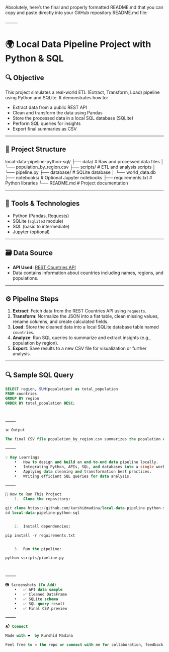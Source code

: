 Absolutely, here’s the final and properly formatted README.md that you can copy and paste directly into your GitHub repository README.md file:

⸻



# 🌍 Local Data Pipeline Project with Python & SQL

## 🔍 Objective

This project simulates a real-world ETL (Extract, Transform, Load) pipeline using Python and SQLite. It demonstrates how to:

- Extract data from a public REST API
- Clean and transform the data using Pandas
- Store the processed data in a local SQL database (SQLite)
- Perform SQL queries for insights
- Export final summaries as CSV

---

## 📁 Project Structure

local-data-pipeline-python-sql/
├── data/                # Raw and processed data files
│   └── population_by_region.csv
├── scripts/             # ETL and analysis scripts
│   └── pipeline.py
├── database/            # SQLite database
│   └── world_data.db
├── notebooks/           # Optional Jupyter notebooks
├── requirements.txt     # Python libraries
└── README.md            # Project documentation

---

## 🧰 Tools & Technologies

- Python (Pandas, Requests)
- SQLite (`sqlite3` module)
- SQL (basic to intermediate)
- Jupyter (optional)

---

## 🗃️ Data Source

- **API Used:** [REST Countries API](https://restcountries.com/v3.1/all)
- Data contains information about countries including names, regions, and populations.

---

## ⚙️ Pipeline Steps

1. **Extract**: Fetch data from the REST Countries API using `requests`.
2. **Transform**: Normalize the JSON into a flat table, clean missing values, rename columns, and create calculated fields.
3. **Load**: Store the cleaned data into a local SQLite database table named `countries`.
4. **Analyze**: Run SQL queries to summarize and extract insights (e.g., population by region).
5. **Export**: Save results to a new CSV file for visualization or further analysis.

---

## 🔍 Sample SQL Query

```sql
SELECT region, SUM(population) as total_population
FROM countries
GROUP BY region
ORDER BY total_population DESC;



⸻

📊 Output

The final CSV file population_by_region.csv summarizes the population of each region across all countries.

⸻

💡 Key Learnings
	•	How to design and build an end-to-end data pipeline locally.
	•	Integrating Python, APIs, SQL, and databases into a single workflow.
	•	Applying data cleaning and transformation best practices.
	•	Writing efficient SQL queries for data analysis.

⸻

🚀 How to Run This Project
	1.	Clone the repository:

git clone https://github.com/kurshidmadina/local-data-pipeline-python-sql.git
cd local-data-pipeline-python-sql


	2.	Install dependencies:

pip install -r requirements.txt


	3.	Run the pipeline:

python scripts/pipeline.py



⸻

📷 Screenshots (To Add)
	•	✅ API data sample
	•	✅ Cleaned DataFrame
	•	✅ SQLite schema
	•	✅ SQL query result
	•	✅ Final CSV preview

⸻

📬 Connect

Made with ❤️  by Kurshid Madina

Feel free to ⭐ the repo or connect with me for collaboration, feedback, or questions!

